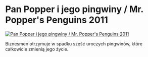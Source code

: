 Pan Popper i jego pingwiny / Mr. Popper's Penguins 2011 
=============
[![Pan Popper i jego pingwiny / Mr. Popper's Penguins 2011 ](http://vidos.pl/images/player.gif)](http://vidos.pl/pan-popper-i-jego-pingwiny-mr-popper-s-penguins-2011)

 Biznesmen otrzymuje w spadku sześć uroczych pingwinów, które całkowicie zmienią jego życie.
